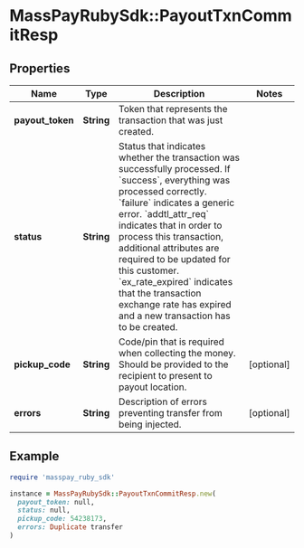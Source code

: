 # MassPayRubySdk::PayoutTxnCommitResp

## Properties

| Name | Type | Description | Notes |
| ---- | ---- | ----------- | ----- |
| **payout_token** | **String** | Token that represents the transaction that was just created. |  |
| **status** | **String** | Status that indicates whether the transaction was successfully processed. If &#x60;success&#x60;, everything was processed correctly. &#x60;failure&#x60; indicates a generic error. &#x60;addtl_attr_req&#x60; indicates that in order to process this transaction, additional attributes are required to be updated for this customer. &#x60;ex_rate_expired&#x60; indicates that the transaction exchange rate has expired and a new transaction has to be created. |  |
| **pickup_code** | **String** | Code/pin that is required when collecting the money. Should be provided to the recipient to present to payout location. | [optional] |
| **errors** | **String** | Description of errors preventing transfer from being injected. | [optional] |

## Example

```ruby
require 'masspay_ruby_sdk'

instance = MassPayRubySdk::PayoutTxnCommitResp.new(
  payout_token: null,
  status: null,
  pickup_code: 54238173,
  errors: Duplicate transfer
)
```

